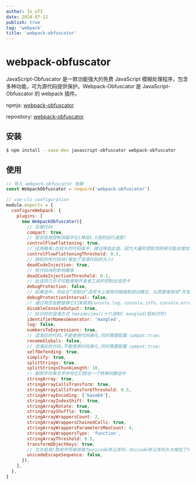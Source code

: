 ```yaml
---
author: Io_oTI
date: 2024-07-12
publish: true
tag: 'webpack'
title: 'webpack-obfuscator'
---
```


# webpack-obfuscator

JavaScript-Obfuscator 是一款功能强大的免费 JavaScript 模糊处理程序，包含多种功能，可为源代码提供保护。Webpack-Obfuscator 是 JavaScript-Obfuscator 的 webpack 插件。

npmjs: [webpack-obfuscator](https://www.npmjs.com/package/webpack-obfuscator)

repository: [webpack-obfuscator](https://github.com/javascript-obfuscator/webpack-obfuscator)

## 安装

```bash
$ npm install --save-dev javascript-obfuscator webpack-obfuscator
```

## 使用

```javascript
// 导入 webpack-obfuscator 依赖
const WebpackObfuscator = require('webpack-obfuscator')

// vue-cli configuration
module.exports = {
  configureWebpack: {
    plugins: [
      new WebpackObfuscator({
        // 压缩代码
        compact: true,
        // 是否启用控制流扁平化(降低1.5倍的运行速度)
        controlFlowFlattening: true,
        // 应用概率;在较大的代码库中，建议降低此值，因为大量的控制流转换可能会增加代码的大小并降低代码的速度。
        controlFlowFlatteningThreshold: 0.5,
        // 随机的死代码块(增加了混淆代码的大小)
        deadCodeInjection: true,
        // 死代码块的影响概率
        deadCodeInjectionThreshold: 0.1,
        // 此选项几乎不可能使用开发者工具的控制台选项卡
        debugProtection: false,
        // 如果选中，则会在“控制台”选项卡上使用间隔强制调试模式，从而更难使用“开发人员工具”的其他功能。
        debugProtectionInterval: false,
        // 通过用空函数替换它们来禁用console.log，console.info，console.error和console.warn。这使得调试器的使用更加困难。
        disableConsoleOutput: true,
        // 标识符的混淆方式 hexadecimal(十六进制) mangled(短标识符)
        identifierNamesGenerator: 'mangled',
        log: false,
        numbersToExpressions: true,
        // 混淆后的代码,不能使用代码美化,同时需要配置 cpmpat:true;
        renameGlobals: false,
        // 混淆后的代码,不能使用代码美化,同时需要配置 cpmpat:true;
        selfDefending: true,
        simplify: true,
        splitStrings: true,
        splitStringsChunkLength: 10,
        // 删除字符串文字并将它们放在一个特殊的数组中
        stringArray: true,
        stringArrayCallsTransform: true,
        stringArrayCallsTransformThreshold: 0.5,
        stringArrayEncoding: ['base64'],
        stringArrayIndexShift: true,
        stringArrayRotate: true,
        stringArrayShuffle: true,
        stringArrayWrappersCount: 2,
        stringArrayWrappersChainedCalls: true,
        stringArrayWrappersParametersMaxCount: 4,
        stringArrayWrappersType: 'function',
        stringArrayThreshold: 0.5,
        transformObjectKeys: true,
        // 允许启用/禁用字符串转换为unicode转义序列。Unicode转义序列大大增加了代码大小，并且可以轻松地将字符串恢复为原始视图。建议仅对小型源代码启用此选项。
        unicodeEscapeSequence: false,
      }),
    ],
  },
}
```
